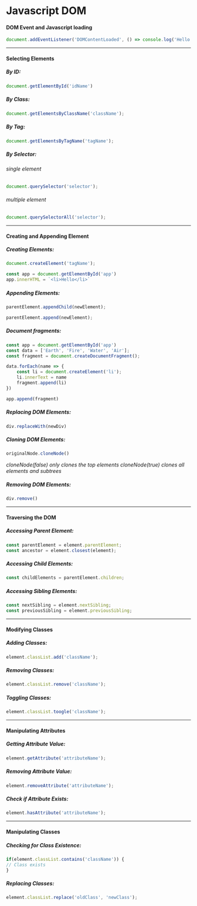 # Javascript DOM

#### DOM Event and Javascript loading

```javascript
document.addEventListener('DOMContentLoaded', () => console.log('Hello'))
```
---

#### Selecting Elements

##### By ID:
```javascript
document.getElementById('idName')
```

##### By Class:
```javascript
document.getElementsByClassName('className');
```

##### By Tag:
```javascript
document.getElementsByTagName('tagName');
```

##### By Selector:

###### single element
```javascript
document.querySelector('selector');
```
###### multiple element
```javascript
document.querySelectorAll('selector');
```
---
#### Creating and Appending Element

##### Creating Elements:
```javascript
document.createElement('tagName');
```
```javascript
const app = document.getElementById('app')
app.innerHTML = `<li>Hello</li>`
```

##### Appending Elements:
```javascript
parentElement.appendChild(newElement);
```
```javascript
parentElement.append(newElement);
```

##### Document fragments:
```javascript
const app = document.getElementById('app')
const data = ['Earth', 'Fire', 'Water', 'Air'];
const fragment = document.createDocumentFragment();

data.forEach(name => {
    const li = document.createElement('li');
    li.innerText = name
    fragment.append(li)
})

app.append(fragment)
```
##### Replacing DOM Elements:
```javascript
div.replaceWith(newDiv)
```

##### Cloning DOM Elements:
```javascript
originalNode.cloneNode()
```
*cloneNode(false) only clones the top elements* 
*cloneNode(true) clones all elements and subtrees* 

##### Removing DOM Elements:
```javascript
div.remove()
```
---
#### Traversing the DOM

##### Accessing Parent Element:
```javascript
const parentElement = element.parentElement;
const ancestor = element.closest(element);
```

##### Accessing Child Elements:
```javascript
const childElements = parentElement.children;
```

##### Accessing Sibling Elements:
```javascript
const nextSibling = element.nextSibling;
const previousSibling = element.previousSibling;
```

---
#### Modifying Classes

##### Adding Classes:
```javascript
element.classList.add('className');
```

##### Removing Classes:
```javascript
element.classList.remove('className');
```

##### Toggling Classes:
```javascript
element.classList.toogle('className');
```

---
#### Manipulating Attributes

##### Getting Attribute Value:
```javascript
element.getAttribute('attributeName');
```

##### Removing Attribute Value:
```javascript
element.removeAttribute('attributeName');
```

##### Check if Attribute Exists:
```javascript
element.hasAttribute('attributeName');
```

---
#### Manipulating Classes

##### Checking for Class Existence:
```javascript
if(element.classList.contains('className')) {
// Class exists
}
```

##### Replacing Classes:
```javascript
element.classList.replace('oldClass', 'newClass');
```